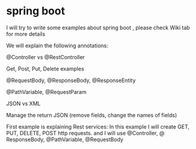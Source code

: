 # spring boot
I will try to write some examples about spring boot , please check Wiki tab for more details

We will explain the following annotations:

@Controller vs @RestController

Get, Post, Put, Delete examples

@RequestBody, @ResponseBody, @ResponseEntity

@PathVariable, @RequestParam

JSON vs XML

Manage the return JSON (remove fields, change the names of fields)

First example is explaining Rest services: In this example I will create GET, PUT, DELETE, POST http requests.
and I will use @Controller, @ ResponseBody, @PathVariable, @RequestBody

